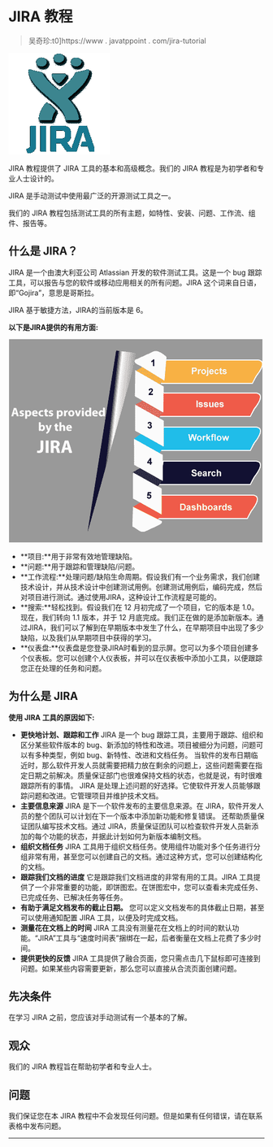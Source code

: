 # JIRA 教程

> 吴奇珍:t0]https://www . javatppoint . com/jira-tutorial

![JIRA Tutorial](img/48596bfc359c6fc99785170e90223bdc.png)

JIRA 教程提供了 JIRA 工具的基本和高级概念。我们的 JIRA 教程是为初学者和专业人士设计的。

JIRA 是手动测试中使用最广泛的开源测试工具之一。

我们的 JIRA 教程包括测试工具的所有主题，如特性、安装、问题、工作流、组件、报告等。

## 什么是 JIRA？

JIRA 是一个由澳大利亚公司 Atlassian 开发的软件测试工具。这是一个 bug 跟踪工具，可以报告与您的软件或移动应用相关的所有问题。JIRA 这个词来自日语，即“Gojira”，意思是哥斯拉。

JIRA 基于敏捷方法，JIRA的当前版本是 6。

**以下是JIRA提供的有用方面:**

![JIRA](img/c6acda844d07b85890ad5c9402babdc2.png)

*   **项目:**用于非常有效地管理缺陷。
*   **问题:**用于跟踪和管理缺陷/问题。
*   **工作流程:**处理问题/缺陷生命周期。假设我们有一个业务需求，我们创建技术设计，并从技术设计中创建测试用例。创建测试用例后，编码完成，然后对项目进行测试。通过使用JIRA，这种设计工作流程是可能的。
*   **搜索:**轻松找到。假设我们在 12 月初完成了一个项目，它的版本是 1.0。现在，我们转向 1.1 版本，并于 12 月底完成。我们正在做的是添加新版本。通过JIRA，我们可以了解到在早期版本中发生了什么，在早期项目中出现了多少缺陷，以及我们从早期项目中获得的学习。
*   **仪表盘:**仪表盘是您登录JIRA时看到的显示屏。您可以为多个项目创建多个仪表板。您可以创建个人仪表板，并可以在仪表板中添加小工具，以便跟踪您正在处理的任务和问题。

## 为什么是 JIRA

**使用 JIRA 工具的原因如下:**

*   **更快地计划、跟踪和工作**
    JIRA 是一个 bug 跟踪工具，主要用于跟踪、组织和区分某些软件版本的 bug、新添加的特性和改进。项目被细分为问题，问题可以有多种类型，例如 bug、新特性、改进和文档任务。
    当软件的发布日期临近时，那么软件开发人员就需要把精力放在剩余的问题上，这些问题需要在指定日期之前解决。质量保证部门也很难保持文档的状态，也就是说，有时很难跟踪所有的事情。
    JIRA 是处理上述问题的好选择。它使软件开发人员能够跟踪问题和改进。它管理项目并维护技术文档。
*   **主要信息来源**
    JIRA 是下一个软件发布的主要信息来源。在 JIRA，软件开发人员的整个团队可以计划在下一个版本中添加新功能和修复错误。
    还帮助质量保证团队编写技术文档。通过 JIRA，质量保证团队可以检查软件开发人员新添加的每个功能的状态，并据此计划如何为新版本编制文档。
*   **组织文档任务**
    JIRA 工具用于组织文档任务。使用组件功能对多个任务进行分组非常有用，甚至您可以创建自己的文档。通过这种方式，您可以创建结构化的文档。
*   **跟踪我们文档的进度**
    它是跟踪我们文档进度的非常有用的工具。JIRA 工具提供了一个非常重要的功能，即饼图宏。在饼图宏中，您可以查看未完成任务、已完成任务、已解决任务等任务。
*   **有助于满足文档发布的截止日期。**
    您可以定义文档发布的具体截止日期，甚至可以使用通知配置 JIRA 工具，以便及时完成文档。
*   **测量花在文档上的时间**
    JIRA 工具没有测量花在文档上的时间的默认功能。“JIRA”工具与“速度时间表”捆绑在一起，后者衡量在文档上花费了多少时间。
*   **提供更快的反馈**
    JIRA 工具提供了融合页面，您只需点击几下鼠标即可连接到问题。如果某些内容需要更新，那么您可以直接从合流页面创建问题。

## 先决条件

在学习 JIRA 之前，您应该对手动测试有一个基本的了解。

## 观众

我们的 JIRA 教程旨在帮助初学者和专业人士。

## 问题

我们保证您在本 JIRA 教程中不会发现任何问题。但是如果有任何错误，请在联系表格中发布问题。

* * *